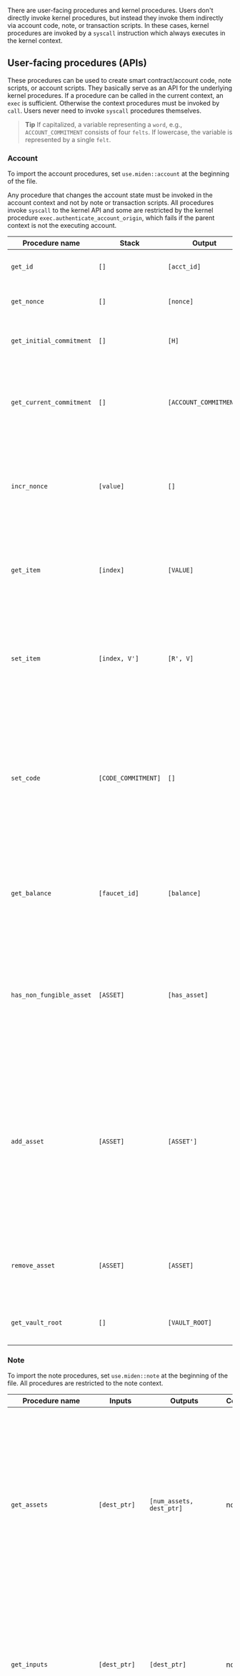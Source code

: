 There are user-facing procedures and kernel procedures. Users don't directly invoke kernel procedures, but instead they invoke them indirectly via account code, note, or transaction scripts. In these cases, kernel procedures are invoked by a `syscall` instruction which always executes in the kernel context.

## User-facing procedures (APIs)

These procedures can be used to create smart contract/account code, note scripts, or account scripts. They basically serve as an API for the underlying kernel procedures. If a procedure can be called in the current context, an `exec` is sufficient. Otherwise the context procedures must be invoked by `call`. Users never need to invoke `syscall` procedures themselves.

> **Tip**
> If capitalized, a variable representing a `word`, e.g., `ACCOUNT_COMMITMENT` consists of four `felts`. If lowercase, the variable is represented by a single `felt`.

### Account

To import the account procedures, set `use.miden::account` at the beginning of the file.

Any procedure that changes the account state must be invoked in the account context and not by note or transaction scripts. All procedures invoke `syscall` to the kernel API and some are restricted by the kernel procedure `exec.authenticate_account_origin`, which fails if the parent context is not the executing account.

| Procedure name           | Stack               | Output                 | Context       | Description                                                                                                                                                                                                                                                                                                                   |
|--------------------------|---------------------|------------------------|---------------|-------------------------------------------------------------------------------------------------------------------------------------------------------------------------------------------------------------------------------------------------------------------------------------------------------------------------------|
| `get_id`                 | `[]`                | `[acct_id]`            | account, note | <ul> <li>Returns the account id.</li> </ul>                                                                                                                                                                                                                                                                                   |
| `get_nonce`              | `[]`                | `[nonce]`              | account, note | <ul> <li>Returns the account nonce.</li> </ul>                                                                                                                                                                                                                                                                                |
| `get_initial_commitment` | `[]`                | `[H]`                  | account, note | <ul> <li>Returns the initial account commitment.</li> </ul>                                                                                                                                                                                                                                                                   |
| `get_current_commitment` | `[]`                | `[ACCOUNT_COMMITMENT]` | account, note | <ul> <li>Computes and returns the account commitment from account data stored in memory.</li> </ul>                                                                                                                                                                                                                           |
| `incr_nonce`             | `[value]`           | `[]`                   | account       | <ul> <li>Increments the account nonce by the provided `value` which can be at most `2^32 - 1` otherwise the procedure panics.</li> </ul>                                                                                                                                                                                      |
| `get_item`               | `[index]`           | `[VALUE]`              | account, note | <ul> <li>Gets an item `VALUE` by `index` from the account storage. </li><li>Panics if the index is out of bounds.</li> </ul>                                                                                                                                                                                                  |
| `set_item`               | `[index, V']`       | `[R', V]`              | account       | <ul> <li>Sets an index/value pair in the account storage. </li><li> Panics if the index is out of bounds. `R` is the new storage commitment.</li> </ul>                                                                                                                                                                       |
| `set_code`               | `[CODE_COMMITMENT]` | `[]`                   | account       | <ul> <li>Sets the code (`CODE_COMMITMENT`) of the account the transaction is being executed against. </li><li>This procedure can only be executed on regular accounts with updatable code. Otherwise, the procedure fails.</li> </ul>                                                                                         |
| `get_balance`            | `[faucet_id]`       | `[balance]`            | account, note | <ul> <li>Returns the `balance` of a fungible asset associated with a `faucet_id`.</li><li> Panics if the asset is not a fungible asset.</li> </ul>                                                                                                                                                                            |
| `has_non_fungible_asset` | `[ASSET]`           | `[has_asset]`          | account, note | <ul> <li>Returns a boolean `has_asset` indicating whether the non-fungible asset is present in the vault. </li><li> Panics if the `ASSET` is a fungible asset. </li> </ul>                                                                                                                                                    |
| `add_asset`              | `[ASSET]`           | `[ASSET']`             | account       | <ul> <li>Adds the specified asset `ASSET` to the vault. Panics under various conditions.</li><li> If `ASSET` is a non-fungible asset, then `ASSET'` is the same as `ASSET`.</li><li> If `ASSET` is a fungible asset, then `ASSET'` is the total fungible asset in the account vault after `ASSET` was added to it.</li> </ul> |
| `remove_asset`           | `[ASSET]`           | `[ASSET]`              | account       | <ul> <li>Removes the specified `ASSET` from the vault. </li><li>Panics under various conditions. </li> </ul>                                                                                                                                                                                                                  |
| `get_vault_root`         | `[]`                | `[VAULT_ROOT]`         | account, note | <ul> <li>Returns the root `VAULT_ROOT` of the account vault. </li> </ul>                                                                                                                                                                                                                                                      |

### Note

To import the note procedures, set `use.miden::note` at the beginning of the file. All procedures are restricted to the note context.

| Procedure name           | Inputs                     | Outputs                  | Context | Description                                                                                                                                                                                                      |
|--------------------------|----------------------------|--------------------------|---------|------------------------------------------------------------------------------------------------------------------------------------------------------------------------------------------------------------------|
| `get_assets`             | `[dest_ptr]`               | `[num_assets, dest_ptr]` | note    | <ul> <li>Writes the assets of the currently executing note into memory starting at the specified address `dest_ptr `. </li><li> `num_assets` is the number of assets in the currently executing note.</li> </ul> |
| `get_inputs`             | `[dest_ptr]`               | `[dest_ptr]`             | note    | <ul> <li>Writes the inputs of the currently executed note into memory starting at the specified address, `dest_ptr`. </li> </ul>                                                                                 |
| `get_sender`             | `[]`                       | `[sender]`               | note    | <ul> <li>Returns the `sender` of the note currently being processed. Panics if a note is not being processed. </li> </ul>                                                                                        |
| `compute_inputs_hash`    | `[inputs_ptr, num_inputs]` | `[HASH]`                 | note    | <ul> <li>Computes hash of note inputs starting at the specified memory address.</li> </ul>                                                                                                                       |
| `get_note_serial_number` | `[]`                       | `[SERIAL_NUMBER]`        | note    | <ul> <li>Returns the serial number of the note currently being processed.</li> </ul>                                                                                                                             |
| `get_script_commitment`  | `[]`                       | `[SCRIPT_COMMITMENT]`    | note    | <ul> <li>Returns the script commitment of the note currently being processed.</li> </ul>                                                                                                                         |

### Tx

To import the transaction procedures set `use.miden::tx` at the beginning of the file. Only the `create_note` procedure is restricted to the account context.

| Procedure name                | Inputs                    | Outputs                     | Context       | Description                                                                                                                                                                                                                                                                                                                                                                                                                                                                                                                                                                |
|-------------------------------|---------------------------|-----------------------------|---------------|----------------------------------------------------------------------------------------------------------------------------------------------------------------------------------------------------------------------------------------------------------------------------------------------------------------------------------------------------------------------------------------------------------------------------------------------------------------------------------------------------------------------------------------------------------------------------|
| `get_block_number`            | `[]`                      | `[num]`                     | account, note | <ul> <li>Returns the block number `num` of the transaction reference block.                                                                                                                                                                                                                                                                                                                                                                                                                                                                                                |
| `get_block_commitment`        | `[]`                      | `[BLOCK_COMMITMENT]`        | account, note | <ul> <li>Returns the block commitment `BLOCK_COMMITMENT` of the transaction's reference block.</li> </ul>                                                                                                                                                                                                                                                                                                                                                                                                                                                                  |
| `get_input_notes_commitment`  | `[]`                      | `[INPUT_NOTES_COMMITMENT]`  | account, note | <ul> <li>Returns the input notes commitment `INPUT_NOTES_COMMITMENT`. </li><li>This is computed as a sequential hash of `(NULLIFIER, EMPTY_WORD_OR_NOTE_COMMITMENT)` tuples over all input notes. The `EMPTY_WORD_OR_NOTE_COMMITMENT` functions as a flag, if the value is set to zero, then the notes are authenticated by the transaction kernel. If the value is non-zero, then note authentication will be delayed to the batch/block kernel. The delayed authentication allows a transaction to consume a public note that is not yet included to a block. </li> </ul> |
| `get_output_notes_commitment` | `[0, 0, 0, 0]`            | `[OUTPUT_NOTES_COMMITMENT]` | account, note | <ul> <li>Returns the output notes commitment `OUTPUT_NOTES_COMMITMENT`. </li><li>This is computed as a sequential hash of (note_id, note_metadata) tuples over all output notes. </li> </ul>                                                                                                                                                                                                                                                                                                                                                                               |
| `create_note`                 | `[ASSET, tag, RECIPIENT]` | `[ptr]`                     | account       | <ul> <li>Creates a new note and returns a pointer to the memory address at which the note is stored.</li><li> `ASSET` is the asset to be included in the note. </li><li>`tag` is the tag to be included in the note. `RECIPIENT` is the recipient of the note.</li><li> `ptr` is the pointer to the memory address at which the note is stored.</li> </ul>                                                                                                                                                                                                                 |

### Asset

To import the asset procedures set `use.miden::asset` at the beginning of the file. These procedures can only be called by faucet accounts.

| Procedure name              | Stack                    | Output    | Context | Description                                                                                                                                                                                                                             |
|-----------------------------|--------------------------|-----------|---------|-----------------------------------------------------------------------------------------------------------------------------------------------------------------------------------------------------------------------------------------|
| `build_fungible_asset`      | `[faucet_id, amount]`    | `[ASSET]` | faucet  | <ul> <li> Builds a fungible asset `ASSET` for the specified fungible faucet `faucet_id`, and `amount` of asset to create.</li> </ul>                                                                                                    |
| `create_fungible_asset`     | `[amount]`               | `[ASSET]` | faucet  | <ul> <li> Creates a fungible asset `ASSET` for the faucet the transaction is being executed against and `amount` of the asset to create. </li> </ul>                                                                                    |
| `build_non_fungible_asset`  | `[faucet_id, DATA_HASH]` | `[ASSET]` | faucet  | <ul> <li> Builds a non-fungible asset `ASSET` for the specified non-fungible faucet. </li><li> `faucet_id` is the faucet to create the asset for. </li><li> `DATA_HASH` is the data hash of the non-fungible asset to build.</li> </ul> |
| `create_non_fungible_asset` | `[DATA_HASH]`            | `[ASSET]` | faucet  | <ul> <li> Creates a non-fungible asset `ASSET` for the faucet the transaction is being executed against. </li><li>`DATA_HASH` is the data hash of the non-fungible asset to create. </li> </ul>                                         |

### Faucet

To import the faucet procedures, set `use.miden::faucet` at the beginning of the file.

| Procedure name       | Stack     | Outputs            | Context | Description                                                                                                                                                                                             |
|----------------------|-----------|--------------------|---------|---------------------------------------------------------------------------------------------------------------------------------------------------------------------------------------------------------|
| `mint`               | `[ASSET]` | `[ASSET]`          | faucet  | <ul> <li> Mint an asset `ASSET` from the faucet the transaction is being executed against. </li><li>Panics under various conditions. </li> </ul>                                                        |
| `burn`               | `[ASSET]` | `[ASSET]`          | faucet  | <ul> <li> Burn an asset `ASSET` from the faucet the transaction is being executed against. </li><li>Panics under various conditions. </li> </ul>                                                        |
| `get_total_issuance` | `[]`      | `[total_issuance]` | faucet  | <ul> <li> Returns the `total_issuance` of the fungible faucet the transaction is being executed against. </li><li>Panics if the transaction is not being executed against a fungible faucet.</li> </ul> |
